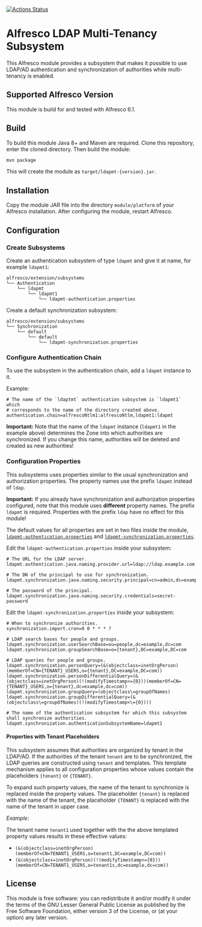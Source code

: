[![Actions Status](https://github.com/ecm4u/alfresco-ldapmt/workflows/Java%20CI%20with%20Maven/badge.svg)](https://github.com/ecm4u/alfresco-ldampmt/actions)

# Alfresco LDAP Multi-Tenancy Subsystem

This Alfresco module provides a subsystem that makes it possible to use LDAP/AD
authentication and synchronization of authorities while multi-tenancy is
enabled.

## Supported Alfresco Version

This module is build for and tested with Alfresco 6.1.

## Build

To build this module Java 8+ and Maven are required. Clone this repository,
enter the cloned directory. Then build the module:

```bash
mvn package
```

This will create the module as `target/ldapmt-{version}.jar`.

## Installation

Copy the module JAR file into the directory `module/platform` of your Alfresco
installation. After configuring the module, restart Alfresco.

## Configuration

### Create Subsystems

Create an authentication subsystem of type `ldapmt` and give it at name, for
example `ldapmt1`:

```
alfresco/extension/subsystems
└── Authentication
    └── ldapmt
        └── ldapmt1
            └── ldapmt-authentication.properties
```

Create a default synchronization subsystem:

```
alfresco/extension/subsystems
└── Synchronization
    └── default
        └── default
            └── ldapmt-synchronization.properties
```

### Configure Authentication Chain

To use the subsystem in the authentication chain, add a `ldapmt` instance to it.

Example:

```properties
# The name of the `ldaptmt` authentication subsystem is `ldapmt1` which
# corresponds to the name of the directory created above.
authentication.chain=alfrescoNtlm1:alfrescoNtlm,ldapmt1:ldapmt
```

**Important:** Note that the name of the `ldapmt` instance (`ldapmt1` in the
example above) determines the Zone into which authorities are synchronized. If
you change this name, authorities will be deleted and created as new
authorities!

### Configuration Properties

This subsystems uses properties similar to the usual synchronization and
authorization properties. The property names use the prefix `ldapmt` instead of
`ldap`.

**Important:** If you already have synchronization and authorization properties
configured, note that this module uses **different** property names. The prefix
`ldapmt` is required. Properties with the prefix `ldap` have no effect for this
module!

The default values for all properties are set in two files inside the module,
[`ldapmt-authentication.properties`](src/main/resources/alfresco/subsystems/Authentication/ldapmt/ldapmt-authentication.properties)
and [`ldapmt-synchronization.properties`](src/main/resources/alfresco/subsystems/Synchronization/default/ldapmt-synchronization.properties).

Edit the `ldapmt-authentication.properties` inside your subsystem:

```properties
# The URL for the LDAP server.
ldapmt.authentication.java.naming.provider.url=ldap://ldap.example.com:389

# The DN of the principal to use for synchronization.
ldapmt.synchronization.java.naming.security.principal=cn=admin,dc=example,dc=com

# The password of the principal.
ldapmt.synchronization.java.naming.security.credentials=secret-password
```

Edit the `ldapmt-synchronization.properties` inside your subsystem:

```properties
# When to synchronize authorities.
synchronization.import.cron=0 0 * * * ?

# LDAP search bases for people and groups.
ldapmt.synchronization.userSearchBase=ou=people,dc=example,dc=com
ldapmt.synchronization.groupSearchBase=o={tenant},DC=example,DC=com

# LDAP queries for people and groups.
ldapmt.synchronization.personQuery=(&(objectclass=inetOrgPerson)(memberOf=CN={TENANT}_USERS,o={tenant},DC=example,DC=com))
ldapmt.synchronization.personDifferentialQuery=(&(objectclass=inetOrgPerson)(!(modifyTimestamp<={0}))(memberOf=CN={TENANT}_USERS,o={tenant},dc=example,dc=com))
ldapmt.synchronization.groupQuery=(objectclass\=groupOfNames)
ldapmt.synchronization.groupDifferentialQuery=(&(objectclass\=groupOfNames)(!(modifyTimestamp<\={0})))

# The name of the authentication subsystem for which this subsystem shall synchronize authorities.
ldapmt.synchronization.authenticationSubsystemName=ldapmt1
```

#### Properties with Tenant Placeholders

This subsystem assumes that authorities are organized by tenant in the LDAP/AD.
If the authorities of the tenant `tenant` are to be synchronized, the LDAP
queries are constructed using `tenant` and templates. This template mechanism
applies to all configuration properties whose values contain the placeholders
`{tenant}` or `{TENANT}`.

To expand such property values, the name of the tenant to synchronize is
replaced inside the property values. The placeholder `{tenant}` is replaced
with the name of the tenant, the placeholder `{TENANT}` is replaced with the
name of the tenant in upper case.

*Example:*

The tenant name `tenant1` used together with the the above templated property
values results in these effective values:

* `(&(objectclass=inetOrgPerson)(memberOf=CN=TENANT1_USERS,o=tenant1,DC=example,DC=com))`
* `(&(objectclass=inetOrgPerson)(!(modifyTimestamp<={0}))(memberOf=CN=TENANT1_USERS,o=tenant1s,dc=example,dc=com))`

## License

This module is free software: you can redistribute it and/or modify it under
the terms of the GNU Lesser General Public License as published by the Free
Software Foundation, either version 3 of the License, or (at your option) any
later version.
